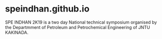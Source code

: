 # speindhan.github.io
SPE INDHAN 2K19 is a two day National technical symposium organised by the Departmment of Petroleum and Petrochemical Engineering of JNTU KAKINADA.